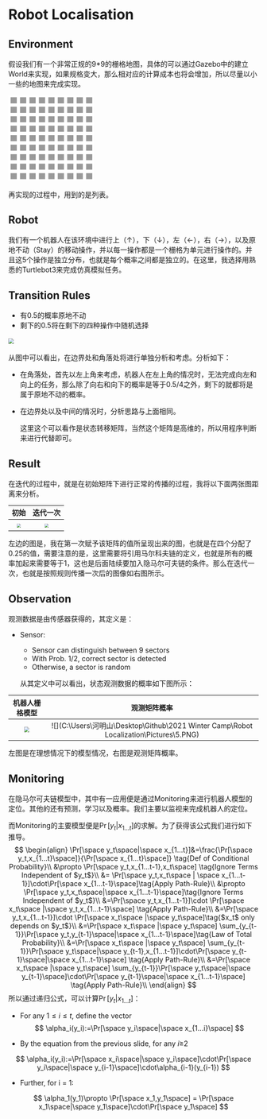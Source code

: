# Robot Localisation

## Environment

  假设我们有一个非常正规的9*9的栅格地图，具体的可以通过Gazebo中的建立World来实现，如果规格变大，那么相对应的计算成本也将会增加，所以尽量以小一些的地图来完成实现。

<img src="Robot Localization\Pictures\1.PNG" style="zoom:50%;" />

  再实现的过程中，用到的是列表。

## Robot

  我们有一个机器人在该环境中进行上（↑），下（↓），左（←），右（→），以及原地不动（Stay）的移动操作，并以每一操作都是一个栅格为单元进行操作的。并且这5个操作是独立分布，也就是每个概率之间都是独立的。在这里，我选择用熟悉的Turtlebot3来完成仿真模拟任务。

## Transition Rules

* 有0.5的概率原地不动
* 剩下的0.5将在剩下的四种操作中随机选择

<img src="C:\Users\河明山\Desktop\Github\2021 Winter Camp\Robot Localization\Pictures\2.PNG" style="zoom: 67%;" />

  从图中可以看出，在边界处和角落处将进行单独分析和考虑。分析如下：

* 在角落处，首先以左上角来考虑，机器人在左上角的情况时，无法完成向左和向上的任务，那么除了向右和向下的概率是等于0.5/4之外，剩下的就都将是属于原地不动的概率。
* 在边界处以及中间的情况时，分析思路与上面相同。

  这里这个可以看作是状态转移矩阵，当然这个矩阵是高维的，所以用程序判断来进行代替即可。

## Result

  在迭代的过程中，就是在初始矩阵下进行正常的传播的过程，我将以下面两张图距离来分析。

|                             初始                             |                           迭代一次                           |
| :----------------------------------------------------------: | :----------------------------------------------------------: |
| <img src="C:\Users\河明山\Desktop\Github\2021 Winter Camp\Robot Localization\Pictures\4.png" style="zoom:50%;" /> | <img src="C:\Users\河明山\Desktop\Github\2021 Winter Camp\Robot Localization\Pictures\3.png" style="zoom:50%;" /> |

  左边的图是，我在第一次赋予该矩阵的值所呈现出来的图，也就是在四个分配了0.25的值，需要注意的是，这里需要将引用马尔科夫链的定义，也就是所有的概率加起来需要等于1，这也是后面陆续要加入隐马尔可夫链的条件。那么在迭代一次，也就是按照规则传播一次后的图像如右图所示。

## Observation

  观测数据是由传感器获得的，其定义是：

* Sensor:
  * Sensor can distinguish between 9 sectors
  * With Prob. 1/2, correct sector is detected
  * Otherwise, a sector is random

  从其定义中可以看出，状态观测数据的概率如下图所示：

|                        机器人栅格模型                        |                         观测矩阵概率                         |
| :----------------------------------------------------------: | :----------------------------------------------------------: |
| <img src="C:\Users\河明山\Desktop\Github\2021 Winter Camp\Robot Localization\Pictures\6.PNG" style="zoom: 65%;" /> | ![](C:\Users\河明山\Desktop\Github\2021 Winter Camp\Robot Localization\Pictures\5.PNG) |

  左图是在理想情况下的模型情况，右图是观测矩阵概率。

## Monitoring

  在隐马尔可夫链模型中，其中有一应用便是通过Monitoring来进行机器人模型的定位。其他的还有预测，学习以及概率。我们主要以监视来完成机器人的定位。

  而Monitoring的主要模型便是$\Pr[y_t|x_{1...t}]$的求解。为了获得该公式我们进行如下推导。
$$
\begin{align}
\Pr[\space y_t\space|\space x_{1...t}]&=\frac{\Pr[\space y_t,x_{1...t}\space]}{\Pr[\space x_{1...t}\space]} \tag{Def of Conditional Probability}\\
&\propto \Pr[\space y_t,x_{1...t-1},x_t\space] \tag{Ignore Terms Independent of $y_t$}\\
&= \Pr[\space y_t,x_t\space | \space x_{1...t-1}]\cdot\Pr[\space x_{1...t-1}\space]\tag{Apply Path-Rule}\\
&\propto \Pr[\space y_t,x_t\space|\space x_{1...t-1}\space]\tag{Ignore Terms Independent of $y_t$}\\
&=\Pr[\space y_t,x_{1...t-1}]\cdot \Pr[\space x_t\space |\space y_t,x_{1...t-1}\space] \tag{Apply Path-Rule}\\
&=\Pr[\space y_t,x_{1...t-1}]\cdot \Pr[\space x_t\space |\space y_t\space]\tag{$x_t$ only depends on $y_t$}\\
&=\Pr[\space x_t\space |\space y_t\space] \sum_{y_{t-1}}\Pr[\space y_t,y_{t-1}\space|\space x_{1...t-1}\space]\tag{Law of Total Probability}\\
&=\Pr[\space x_t\space |\space y_t\space] \sum_{y_{t-1}}\Pr[\space y_t\space|\space y_{t-1},x_{1...t-1}]\cdot\Pr[\space y_{t-1}\space|\space x_{1...t-1}\space] \tag{Apply Path-Rule}\\
&=\Pr[\space x_t\space |\space y_t\space] \sum_{y_{t-1}}\Pr[\space y_t\space|\space y_{t-1}\space]\cdot\Pr[\space y_{t-1}\space|\space x_{1...t-1}\space] \tag{Apply Path-Rule}\\
\end{align}
$$
  所以通过递归公式，可以计算$\Pr[y_t|x_{1...t}]$：

* For any $1\leq i\leq t$, define the vector
  $$
  \alpha_i(y_i):=\Pr[\space y_i\space|\space x_{1...i}\space]
  $$

* By the equation from the previous slide, for any $i\geq$2

$$
\alpha_i(y_i):=\Pr[\space x_i\space|\space y_i\space]\cdot\Pr[\space y_i\space|\space y_{i-1}\space]\cdot\alpha_{i-1}(y_{i-1})
$$

* Further, for i = 1:

$$
\alpha_1(y_1)\propto \Pr[\space x_1,y_1\space] = \Pr[\space x_1\space|\space y_1\space]\cdot\Pr[\space y_1\space]
$$

